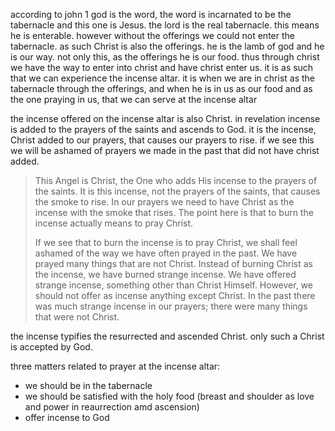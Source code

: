 according to john 1 god is the word, the word
is incarnated to be the tabernacle and this one
is Jesus. the lord is the real tabernacle. this means
he is enterable. however without the offerings
we could not enter the tabernacle. as such Christ
is also the offerings. he is the lamb of god and
he is our way. not only this, as the offerings
he is our food. thus through christ we have the
way to enter into christ and have christ enter us.
it is as such that we can experience the incense
altar. it is when we are in christ as the tabernacle
through the offerings, and when he is in us as our
food and as the one praying in us, that we can
serve at the incense altar 

the incense offered on the incense altar is also Christ. in revelation incense is added to the prayers of the saints and ascends to God. it is the incense, Christ added to our prayers, that causes our prayers to rise. if we see this we will be ashamed of prayers we made in the past that did not have christ added.

> This Angel is Christ, the One who adds His incense to the prayers of the saints. It is this incense, not the prayers of the saints, that causes the smoke to rise. In our prayers we need to have Christ as the incense with the smoke that rises. The point here is that to burn the incense actually means to pray Christ.
>
> If we see that to burn the incense is to pray Christ, we shall feel ashamed of the way we have often prayed in the past. We have prayed many things that are not Christ. Instead of burning Christ as the incense, we have burned strange incense. We have offered strange incense, something other than Christ Himself. However, we should not offer as incense anything except Christ. In the past there was much strange incense in our prayers; there were many things that were not Christ.

the incense typifies the resurrected and ascended Christ. only such a Christ is accepted by God.

three matters related to prayer at the incense altar:
- we should be in the tabernacle
- we should be satisfied with the holy food (breast and shoulder as love and power in reaurrection amd ascension)
- offer incense to God
